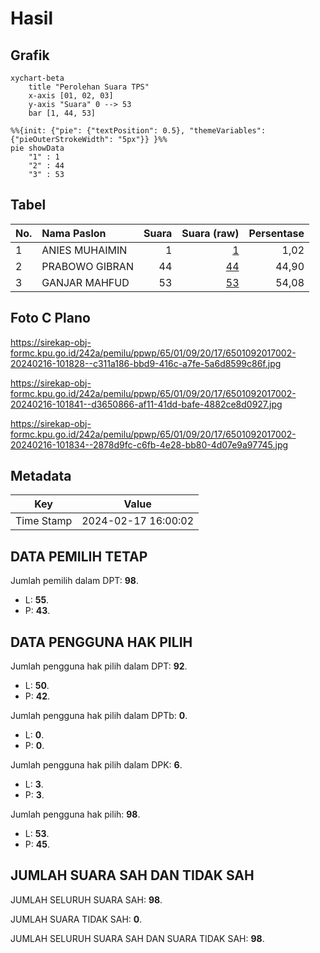# Hasil

## Grafik

```mermaid
xychart-beta
    title "Perolehan Suara TPS"
    x-axis [01, 02, 03]
    y-axis "Suara" 0 --> 53
    bar [1, 44, 53]
```

```mermaid
%%{init: {"pie": {"textPosition": 0.5}, "themeVariables": {"pieOuterStrokeWidth": "5px"}} }%%
pie showData
    "1" : 1
    "2" : 44
    "3" : 53
```

## Tabel

| No. | Nama Paslon    | Suara | Suara (raw) | Persentase |
|:--- |:-------------- | -----:| -----------:| ----------:|
| 1   | ANIES MUHAIMIN | 1     | [1][p-1]    | 1,02       |
| 2   | PRABOWO GIBRAN | 44    | [44][p-2]   | 44,90      |
| 3   | GANJAR MAHFUD  | 53    | [53][p-3]   | 54,08      |


[p-1]: https://github.com/gigit-pemilu/pemilu-2024-65-kalimantan-utara/blob/main/pilpres/hitung-suara/sub/65-kalimantan-utara/sub/01-bulungan/sub/09-sekatak/sub/2017-kelincauan/sub/002-tps/sub/paslon-1.txt
[p-2]: https://github.com/gigit-pemilu/pemilu-2024-65-kalimantan-utara/blob/main/pilpres/hitung-suara/sub/65-kalimantan-utara/sub/01-bulungan/sub/09-sekatak/sub/2017-kelincauan/sub/002-tps/sub/paslon-2.txt
[p-3]: https://github.com/gigit-pemilu/pemilu-2024-65-kalimantan-utara/blob/main/pilpres/hitung-suara/sub/65-kalimantan-utara/sub/01-bulungan/sub/09-sekatak/sub/2017-kelincauan/sub/002-tps/sub/paslon-3.txt

## Foto C Plano

https://sirekap-obj-formc.kpu.go.id/242a/pemilu/ppwp/65/01/09/20/17/6501092017002-20240216-101828--c311a186-bbd9-416c-a7fe-5a6d8599c86f.jpg

https://sirekap-obj-formc.kpu.go.id/242a/pemilu/ppwp/65/01/09/20/17/6501092017002-20240216-101841--d3650866-af11-41dd-bafe-4882ce8d0927.jpg

https://sirekap-obj-formc.kpu.go.id/242a/pemilu/ppwp/65/01/09/20/17/6501092017002-20240216-101834--2878d9fc-c6fb-4e28-bb80-4d07e9a97745.jpg


## Metadata

| Key        | Value               |
| ---------- | ------------------- |
| Time Stamp | 2024-02-17 16:00:02 |


## DATA PEMILIH TETAP

Jumlah pemilih dalam DPT: **98**.
 * L: **55**.
 * P: **43**.

## DATA PENGGUNA HAK PILIH

Jumlah pengguna hak pilih dalam DPT: **92**.
 * L: **50**.
 * P: **42**.

Jumlah pengguna hak pilih dalam DPTb: **0**.
 * L: **0**.
 * P: **0**.

Jumlah pengguna hak pilih dalam DPK: **6**.
 * L: **3**.
 * P: **3**.

Jumlah pengguna hak pilih: **98**.
 * L: **53**.
 * P: **45**.

## JUMLAH SUARA SAH DAN TIDAK SAH

JUMLAH SELURUH SUARA SAH: **98**.

JUMLAH SUARA TIDAK SAH: **0**.

JUMLAH SELURUH SUARA SAH DAN SUARA TIDAK SAH: **98**.


